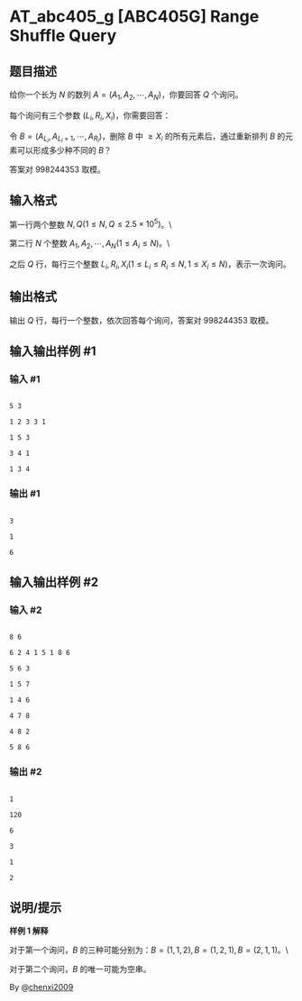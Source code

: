 # AT_abc405_g [ABC405G] Range Shuffle Query

## 题目描述

给你一个长为 $N$ 的数列 $A=(A_1,A_2,\cdots,A_N)$，你要回答 $Q$ 个询问。

每个询问有三个参数 $(L_i,R_i,X_i)$，你需要回答：

令 $B=(A_{L_i},A_{L_i+1},\cdots,A_{R_i})$，删除 $B$ 中 $\ge X_i$ 的所有元素后，通过重新排列 $B$ 的元素可以形成多少种不同的 $B$？

答案对 $998244353$ 取模。

## 输入格式

第一行两个整数 $N,Q(1\le N,Q\le 2.5\times 10^5)$。\
第二行 $N$ 个整数 $A_1,A_2,\cdots,A_N(1\le A_i\le N)$。\
之后 $Q$ 行，每行三个整数 $L_i,R_i,X_i(1\le L_i\le R_i\le N,1\le X_i\le N)$，表示一次询问。

## 输出格式

输出 $Q$ 行，每行一个整数，依次回答每个询问，答案对 $998244353$ 取模。

## 输入输出样例 #1

### 输入 #1

```
5 3
1 2 3 3 1
1 5 3
3 4 1
1 3 4
```

### 输出 #1

```
3
1
6
```

## 输入输出样例 #2

### 输入 #2

```
8 6
6 2 4 1 5 1 8 6
5 6 3
1 5 7
1 4 6
4 7 8
4 8 2
5 8 6
```

### 输出 #2

```
1
120
6
3
1
2
```

## 说明/提示

**样例 1 解释**

对于第一个询问，$B$ 的三种可能分别为：$B=(1,1,2),B=(1,2,1),B=(2,1,1)$。\
对于第二个询问，$B$ 的唯一可能为空串。

By @[chenxi2009](/user/1020063)